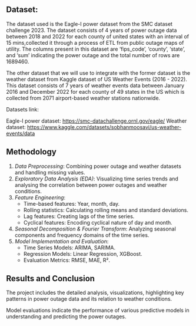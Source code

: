 
## Dataset:

The dataset used is the Eagle-I power dataset from the SMC dataset challenge 2023. 
The dataset consists of 4 years of power outage data between 2018 and 2022 for each county of united states with an interval of 15 mins,collected it through a process of ETL from public outage maps of utility. The columns present in this dataset are ‘fips_code’, ‘county’, ‘state’, and ‘sum’ 
indicating the power outage and the total number of rows are 1689460. 

The other dataset that we will use to integrate with the former dataset is the weather dataset from Kaggle dataset of US Weather Events (2016 - 2022). 
This dataset consists of 7 years of weather events data between January 2016 and December 2022 for each county of 49 states in the US
which is collected from 2071 airport-based weather stations nationwide. 

Datasets link:

Eagle-I power dataset: https://smc-datachallenge.ornl.gov/eagle/
Weather dataset:
https://www.kaggle.com/datasets/sobhanmoosavi/us-weather-events/data

## Methodology
1. *Data Preprocessing*: Combining power outage and weather datasets and handling missing values.
2. *Exploratory Data Analysis (EDA)*: Visualizing time series trends and analysing the correlation between power outages and weather conditions.
3. *Feature Engineering*:
   - Time-based features: Year, month, day.
   - Rolling statistics: Calculating rolling means and standard deviations.
   - Lag features: Creating lags of the time series.
   - Cyclical features: Encoding cyclical nature of day and month.
4. *Seasonal Decomposition & Fourier Transform*: Analyzing seasonal components and frequency domains of the time series.
5. *Model Implementation and Evaluation*:
   - Time Series Models: ARIMA, SARIMA.
   - Regression Models: Linear Regression, XGBoost.
   - Evaluation Metrics: RMSE, MAE, R².

## Results and Conclusion
The project includes the detailed analysis, visualizations, highlighting key patterns in power outage data and its relation to weather conditions. 

Model evaluations indicate the performance of various predictive models in understanding and predicting the power outages.
